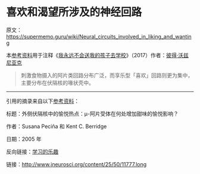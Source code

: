 # 喜欢和渴望所涉及的神经回路

原文：https://supermemo.guru/wiki/Neural_circuits_involved_in_liking_and_wanting

本[参考资料](https://supermemo.guru/wiki/References)用于注释《[我永远不会送我的孩子去学校](https://supermemo.guru/wiki/Problem_of_Schooling)》（2017）作者：[彼得·沃兹尼亚克](https://supermemo.guru/wiki/Piotr_Wozniak)

> 刺激食物摄入的阿片类回路分布广泛，而享乐型「喜欢」回路则更为集中，主要分布在伏隔核的喙状壳中。

------

引用的摘录来自以下[参考资料](https://supermemo.guru/wiki/References)：

标题：外侧伏隔核中的愉悦热点：μ-阿片受体在何处增加甜味的愉悦影响？

作者：Susana Peciña 和 Kent C. Berridge

日期：2005 年

反向链接：[学习的乐趣](https://supermemo.guru/wiki/Pleasure_of_learning)

链接：http://www.jneurosci.org/content/25/50/11777.long